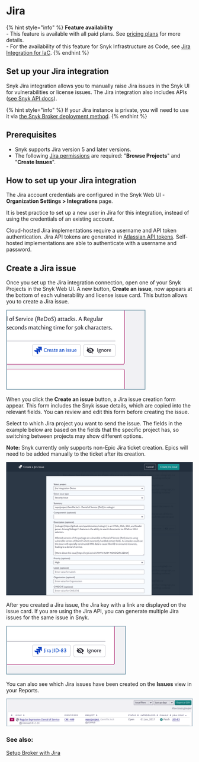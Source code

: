 # Jira

{% hint style="info" %}
**Feature availability**\
\- This feature is available with all paid plans. See [pricing plans](https://snyk.io/plans/) for more details.\
\- For the availability of this feature for Snyk Infrastructure as Code, see [Jira Integration for IaC](../../../products/snyk-infrastructure-as-code/jira-integration.md).&#x20;
{% endhint %}

## **Set up your Jira integration**

Snyk Jira integration allows you to manually raise Jira issues in the Snyk UI for vulnerabilities or license issues. The Jira integration also includes APIs ([see Snyk API docs](https://snyk.docs.apiary.io/#reference/projects/project-jira-issues)).

{% hint style="info" %}
If your Jira instance is private, you will need to use it via [the Snyk Broker deployment method](../../snyk-broker/snyk-broker-set-up-examples/setup-broker-with-jira.md).
{% endhint %}

## **Prerequisites**

* Snyk supports Jira version 5 and later versions.
* The following [Jira permissions](https://confluence.atlassian.com/adminjiraserver073/managing-project-permissions-861253293.html) are required: "**Browse Projects**" and "**Create Issues**".

## **How to set up your Jira integration**

The Jira account credentials are configured in the Snyk Web UI - **Organization Settings > Integrations** page.&#x20;

It is best practice to set up a new user in Jira for this integration, instead of using the credentials of an existing account.

Cloud-hosted Jira implementations require a username and API token authentication. Jira API tokens are generated in [Atlassian API tokens](https://id.atlassian.com/manage/api-tokens). Self-hosted implementations are able to authenticate with a username and password.

## **Create a Jira issue**

Once you set up the Jira integration connection, open one of your Snyk Projects in the Snyk Web UI. A new button, **Create an issue**, now appears at the bottom of each vulnerability and license issue card. This button allows you to create a Jira issue.

![](<../../../.gitbook/assets/Jira - new button.png>)

When you click the **Create an issue** button, a Jira issue creation form appear. This form includes the Snyk issue details, which are copied into the relevant fields. You can review and edit this form before creating the issue.

Select to which Jira project you want to send the issue. The fields in the example below are based on the fields that the specific project has, so switching between projects may show different options.

**Note:**  Snyk currently only supports non-Epic Jira ticket creation. Epics will need to be added manually to the ticket after its creation.

![](../../../.gitbook/assets/uuid-67202f8e-7f70-1e84-6044-f65ec36138b3-en.png)

After you created a Jira issue, the Jira key with a link are displayed on the issue card. If you are using the Jira API, you can generate multiple Jira issues for the same issue in Snyk.

![](<../../../.gitbook/assets/Jira - Button with a link.png>)

You can also see which Jira issues have been created on the **Issues** view in your Reports.

![](<../../../.gitbook/assets/Jira - Isuues in Report.png>)

### See also:

[Setup Broker with Jira](../../snyk-broker/snyk-broker-set-up-examples/setup-broker-with-jira.md)
